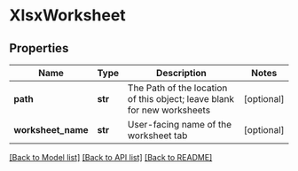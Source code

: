 # XlsxWorksheet

## Properties
Name | Type | Description | Notes
------------ | ------------- | ------------- | -------------
**path** | **str** | The Path of the location of this object; leave blank for new worksheets | [optional] 
**worksheet_name** | **str** | User-facing name of the worksheet tab | [optional] 

[[Back to Model list]](../README.md#documentation-for-models) [[Back to API list]](../README.md#documentation-for-api-endpoints) [[Back to README]](../README.md)


